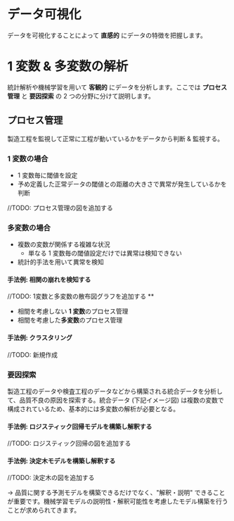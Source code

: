 
# データ可視化
データを可視化することによって **直感的** にデータの特徴を把握します。


# 1 変数 & 多変数の解析
統計解析や機械学習を用いて **客観的** にデータを分析します。ここでは **プロセス管理** と **要因探索** の 2 つの分野に分けて説明します。

## プロセス管理
製造工程を監視して正常に工程が動いているかをデータから判断 & 監視する。

### 1 変数の場合
- 1 変数毎に閾値を設定
- 予め定義した正常データの閾値との距離の大きさで異常が発生しているかを判断

//TODO: プロセス管理の図を追加する

### 多変数の場合
- 複数の変数が関係する複雑な状況
    - 単なる 1 変数毎の閾値設定だけでは異常は検知できない
- 統計的手法を用いて異常を検知

#### 手法例: 相関の崩れを検知する
//TODO: 1変数と多変数の散布図グラフを追加する
**
- 相間を考慮しない **1 変数**のプロセス管理
- 相間を考慮した**多変数**のプロセス管理

#### 手法例: クラスタリング
//TODO: 新規作成





### 要因探索
製造工程のデータや検査工程のデータなどから構築される統合データを分析して、品質不良の原因を探索する。統合データ (下記イメージ図) は複数の変数で構成されているため、基本的には多変数の解析が必要となる。

#### 手法例: ロジスティック回帰モデルを構築し解釈する
//TODO: ロジスティック回帰の図を追加する

#### 手法例: 決定木モデルを構築し解釈する

//TODO: 決定木の図を追加する


→ 品質に関する予測モデルを構築できるだけでなく、"解釈・説明" できることが重要です。機械学習モデルの説明性・解釈可能性を考慮したモデル構築を行うことが求められてきます。